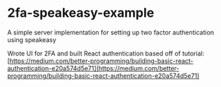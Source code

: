 # 2fa-speakeasy-example

A simple server implementation for setting up two factor authentication using speakeasy

Wrote UI for 2FA and built React authentication based off of tutorial: [https://medium.com/better-programming/building-basic-react-authentication-e20a574d5e71](https://medium.com/better-programming/building-basic-react-authentication-e20a574d5e71) 